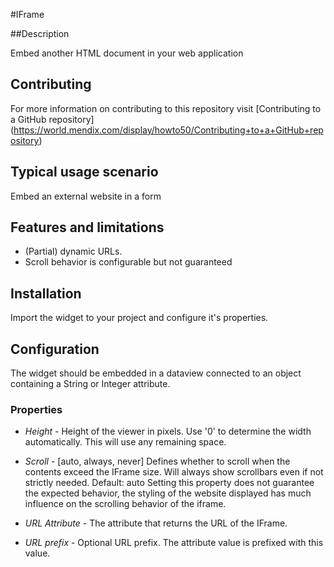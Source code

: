 #IFrame

##Description
 
Embed another HTML document in your web application

## Contributing
For more information on contributing to this repository visit [Contributing to a GitHub repository] (https://world.mendix.com/display/howto50/Contributing+to+a+GitHub+repository)

## Typical usage scenario
 
Embed an external website in a form

## Features and limitations

* (Partial) dynamic URLs.
* Scroll behavior is configurable but not guaranteed

## Installation
 
Import the widget to your project and configure it's properties.

## Configuration

The widget should be embedded in a dataview connected to an object containing a String or Integer attribute.

### Properties

* *Height* - Height of the viewer in pixels. Use '0' to determine the width automatically. This will use any remaining space.

* *Scroll* -  [auto, always, never] Defines whether to scroll when the contents exceed the IFrame size. Will always show scrollbars even if not strictly needed. Default: auto
Setting this property does not guarantee the expected behavior, the styling of the website displayed has much influence on the scrolling behavior of the iframe.

* *URL Attribute* - The attribute that returns the URL of the IFrame.

* *URL prefix* - Optional URL prefix. The attribute value is prefixed with this value.